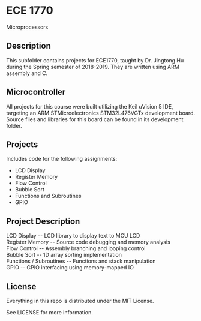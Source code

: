 # ECE 1770

Microprocessors

## Description

This subfolder contains projects for ECE1770, taught by Dr. Jingtong Hu during the Spring semester of 2018-2019. They are written using ARM assembly and C.

## Microcontroller

All projects for this course were built utilizing the Keil uVision 5 IDE, targeting an ARM STMicroelectronics STM32L476VGTx development board. Source files and libraries for this board can be found in its development folder.


## Projects

Includes code for the following assignments:

*   LCD Display
*   Register Memory
*   Flow Control
*   Bubble Sort
*   Functions and Subroutines
*   GPIO

## Project Description

LCD Display -- LCD library to display text to MCU LCD <br />
Register Memory -- Source code debugging and memory analysis <br />
Flow Control -- Assembly branching and looping control <br />
Bubble Sort -- 1D array sorting implementation <br />
Functions / Subroutines -- Functions and stack manipulation <br />
GPIO -- GPIO interfacing using memory-mapped IO <br />

## License

Everything in this repo is distributed under the MIT License.

See LICENSE for more information.
